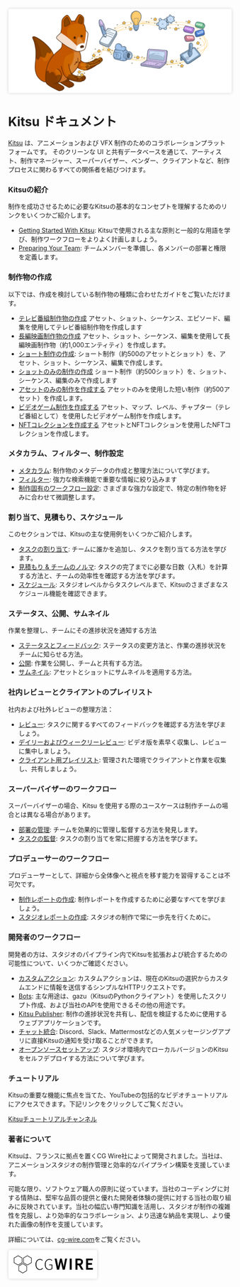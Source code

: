 <style>
img {
  border: 1px solid #EEE;
  box-shadow: 0 0 6px 0px #DDD;
  border-radius: 5px;
}

img[src$='#logo-cgwire'],
img[src$='#logo-kitsu'] {
  border: 0;
  box-shadow: none;
}
</style>

![Kitsu Banner](../img/kitsu-banner.png#logo-kitsu)

# Kitsu ドキュメント

[Kitsu](https://cg-wire.com/kitsu) は、アニメーションおよび VFX 制作のためのコラボレーションプラットフォームです。 そのクリーンな UI と共有データベースを通じて、アーティスト、制作マネージャー、スーパーバイザー、ベンダー、クライアントなど、制作プロセスに関わるすべての関係者を結びつけます。

### Kitsuの紹介

制作を成功させるために必要なKitsuの基本的なコンセプトを理解するためのリンクをいくつかご紹介します。

* [Getting Started With Kitsu](configure-kitsu/README.md): Kitsuで使用される主な原則と一般的な用語を学び、制作ワークフローをよりよく計画しましょう。
* [Preparing Your Team](team/README.md): チームメンバーを準備し、各メンバーの部署と権限を定義します。

### 制作物の作成

以下では、作成を検討している制作物の種類に合わせたガイドをご覧いただけます。

* [テレビ番組制作物の作成](tvshow/README.md) アセット、ショット、シーケンス、エピソード、編集を使用してテレビ番組制作物を作成します
* [長編映画制作物の作成](feature/README.md) アセット、ショット、シーケンス、編集を使用して長編映画制作物（約1,000エンティティ）を作成します。
* [ショート制作の作成](short/README.md): ショート制作（約500のアセットとショット）を、アセット、ショット、シーケンス、編集で作成します。
* [ショットのみの制作の作成](short-shot/README.md) ショート制作（約500ショット）を、ショット、シーケンス、編集のみで作成します
* [アセットのみの制作を作成する](short-asset/README.md) アセットのみを使用した短い制作（約500アセット）を作成します。
* [ビデオゲーム制作を作成する](videogame/README.md) アセット、マップ、レベル、チャプター（テレビ番組として）を使用したビデオゲーム制作を作成します。
* [NFTコレクションを作成する](nft/README.md) アセットとNFTコレクションを使用したNFTコレクションを作成します。

### メタカラム、フィルター、制作設定

* [メタカラム](meta-column/README.md): 制作物のメタデータの作成と整理方法について学びます。
* [フィルター](filter/README.md): 強力な検索機能で重要な情報に絞り込みます
* [制作固有のワークフロー設定](configure-prod/README.md): さまざまな強力な設定で、特定の制作物を好みに合わせて微調整します。

### 割り当て、見積もり、スケジュール

このセクションでは、Kitsuの主な使用例をいくつかご紹介します。

* [タスクの割り当て](assignation/README.md): チームに誰かを追加し、タスクを割り当てる方法を学びます。
* [見積もり & チームのノルマ](estimation/README.md): タスクの完了までに必要な日数（入札）を計算する方法と、チームの効率性を確認する方法を学びます。
* [スケジュール](schedules/README.md): スタジオレベルからタスクレベルまで、Kitsuのさまざまなスケジュール機能を確認できます。

### ステータス、公開、サムネイル

作業を整理し、チームにその進捗状況を通知する方法

* [ステータスとフィードバック](status/README.md): ステータスの変更方法と、作業の進捗状況をチームに知らせる方法。
* [公開](publish/README.md): 作業を公開し、チームと共有する方法。
* [サムネイル](thumbnails/README.md): アセットとショットにサムネイルを適用する方法。

### 社内レビューとクライアントのプレイリスト

社内および社外レビューの整理方法：

* [レビュー](review/README.md): タスクに関するすべてのフィードバックを確認する方法を学びましょう。
* [デイリーおよびウィークリーレビュー](review-weekly/README.md): ビデオ版を素早く収集し、レビューに集中しましょう。
* [クライアント用プレイリスト](playlist-client/README.md): 管理された環境でクライアントと作業を収集し、共有しましょう。


### スーパーバイザーのワークフロー

スーパーバイザーの場合、Kitsu を使用する際のユースケースは制作チームの場合とは異なる場合があります。

* [部署の管理](supervisor-team/README.md): チームを効果的に管理し監督する方法を発見します。
* [タスクの監督](supervisor-tasks/README.md): タスクの割り当てを常に把握する方法を学びます。

### プロデューサーのワークフロー

プロデューサーとして、詳細から全体像へと視点を移す能力を習得することは不可欠です。

* [制作レポートの作成](production-report/README.md): 制作レポートを作成するために必要なすべてを学びましょう。
* [スタジオレポートの作成](studio-report/README.md): スタジオの制作で常に一歩先を行くために。


### 開発者のワークフロー

開発者の方は、スタジオのパイプライン内でKitsuを拡張および統合するための可能性について、いくつかご確認ください。

* [カスタムアクション](custom-actions/README.md): カスタムアクションは、現在のKitsuの選択からカスタムエンドに情報を送信するシンプルなHTTPリクエストです。
* [Bots](bots/README.md): 主な用途は、gazu（KitsuのPythonクライアント）を使用したスクリプト作成、および当社のAPIを使用できるその他の用途です。
* [Kitsu Publisher](publisher/README.md): 制作の進捗状況を共有し、配信を検証するために使用するウェブアプリケーションです。
* [チャット統合](chat-integration/README.md): Discord、Slack、Mattermostなどの人気メッセージングアプリに直接Kitsuの通知を受け取ることができます。
* [オープンソースセットアップ](installation/README.md): スタジオ環境内でローカルバージョンのKitsuをセルフデプロイする方法について学びます。




### チュートリアル

Kitsuの重要な機能に焦点を当てた、YouTubeの包括的なビデオチュートリアルにアクセスできます。下記リンクをクリックしてご覧ください。

[Kitsuチュートリアルチャンネル](https://www.youtube.com/playlist?list=PLp_1gB5ZBHXqnQgZ4TCrAt7smxesaDo29)


### 著者について

Kitsuは、フランスに拠点を置くCG Wire社によって開発されました。当社は、アニメーションスタジオの制作管理と効率的なパイプライン構築を支援しています。

可能な限り、ソフトウェア職人の原則に従っています。当社のコーディングに対する情熱は、堅牢な品質の提供と優れた開発者体験の提供に対する当社の取り組みに反映されています。当社の幅広い専門知識を活用し、スタジオが制作の複雑性を克服し、より効率的なコラボレーション、より迅速な納品を実現し、より優れた画像の制作を支援しています。

詳細については、[cg-wire.com](https://cg-wire.com)をご覧ください。

[![CG Wire ロゴ](./img/cgwire.png#logo-cgwire)](https://cg-wire.com)

